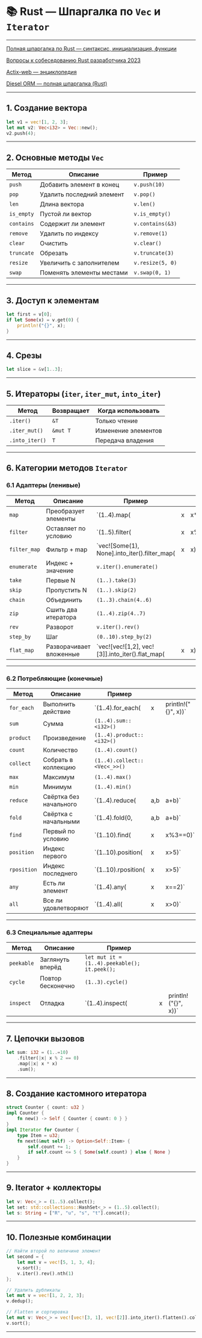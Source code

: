 # 📚 Rust — Шпаргалка по `Vec` и `Iterator`

---

[Полная шпаргалка по Rust — синтаксис, инициализация, функции](README.md)

[Вопросы к собеседованию Rust разработчика 2023](questions_2023.md)

[Actix-web — энциклопедия](actix_web_cheatset.md)

[Diesel ORM — полная шпаргалка (Rust)](diesel.md)

---

## 1. Создание вектора

```rust
let v1 = vec![1, 2, 3];
let mut v2: Vec<i32> = Vec::new();
v2.push(4);
```

---

## 2. Основные методы `Vec`

| Метод      | Описание                  | Пример           |
| ---------- | ------------------------- | ---------------- |
| `push`     | Добавить элемент в конец  | `v.push(10)`     |
| `pop`      | Удалить последний элемент | `v.pop()`        |
| `len`      | Длина вектора             | `v.len()`        |
| `is_empty` | Пустой ли вектор          | `v.is_empty()`   |
| `contains` | Содержит ли элемент       | `v.contains(&3)` |
| `remove`   | Удалить по индексу        | `v.remove(1)`    |
| `clear`    | Очистить                  | `v.clear()`      |
| `truncate` | Обрезать                  | `v.truncate(3)`  |
| `resize`   | Увеличить с заполнителем  | `v.resize(5, 0)` |
| `swap`     | Поменять элементы местами | `v.swap(0, 1)`   |

---

## 3. Доступ к элементам

```rust
let first = v[0];
if let Some(x) = v.get(0) {
    println!("{}", x);
}
```

---

## 4. Срезы

```rust
let slice = &v[1..3];
```

---

## 5. Итераторы (`iter`, `iter_mut`, `into_iter`)

| Метод          | Возвращает | Когда использовать  |
| -------------- | ---------- | ------------------- |
| `.iter()`      | `&T`       | Только чтение       |
| `.iter_mut()`  | `&mut T`   | Изменение элементов |
| `.into_iter()` | `T`        | Передача владения   |

---

## 6. Категории методов `Iterator`

### 6.1 Адаптеры (ленивые)

| Метод        | Описание                | Пример                                                |   |           |
| ------------ | ----------------------- | ----------------------------------------------------- | - | --------- |
| `map`        | Преобразует элементы    | \`(1..4).map(                                         | x | x\*2)\`   |
| `filter`     | Оставляет по условию    | \`(1..5).filter(                                      | x | x%2==0)\` |
| `filter_map` | Фильтр + map            | \`vec!\[Some(1), None].into\_iter().filter\_map(      | x | x)\`      |
| `enumerate`  | Индекс + значение       | `v.iter().enumerate()`                                |   |           |
| `take`       | Первые N                | `(1..).take(3)`                                       |   |           |
| `skip`       | Пропустить N            | `(1..).skip(2)`                                       |   |           |
| `chain`      | Объединить              | `(1..3).chain(4..6)`                                  |   |           |
| `zip`        | Сшить два итератора     | `(1..4).zip(4..7)`                                    |   |           |
| `rev`        | Разворот                | `v.iter().rev()`                                      |   |           |
| `step_by`    | Шаг                     | `(0..10).step_by(2)`                                  |   |           |
| `flat_map`   | Разворачивает вложенные | \`vec!\[vec!\[1,2], vec!\[3]].into\_iter().flat\_map( | x | x)\`      |

---

### 6.2 Потребляющие (конечные)

| Метод       | Описание               | Пример                       |     |                      |
| ----------- | ---------------------- | ---------------------------- | --- | -------------------- |
| `for_each`  | Выполнить действие     | \`(1..4).for\_each(          | x   | println!("{}", x))\` |
| `sum`       | Сумма                  | `(1..4).sum::<i32>()`        |     |                      |
| `product`   | Произведение           | `(1..4).product::<i32>()`    |     |                      |
| `count`     | Количество             | `(1..4).count()`             |     |                      |
| `collect`   | Собрать в коллекцию    | `(1..4).collect::<Vec<_>>()` |     |                      |
| `max`       | Максимум               | `(1..4).max()`               |     |                      |
| `min`       | Минимум                | `(1..4).min()`               |     |                      |
| `reduce`    | Свёртка без начального | \`(1..4).reduce(             | a,b | a+b)\`               |
| `fold`      | Свёртка с начальными   | \`(1..4).fold(0,             | a,b | a+b)\`               |
| `find`      | Первый по условию      | \`(1..10).find(              | x   | x%3==0)\`            |
| `position`  | Индекс первого         | \`(1..10).position(          | x   | x>5)\`               |
| `rposition` | Индекс последнего      | \`(1..10).rposition(         | x   | x>5)\`               |
| `any`       | Есть ли элемент        | \`(1..4).any(                | x   | x==2)\`              |
| `all`       | Все ли удовлетворяют   | \`(1..4).all(                | x   | x>0)\`               |

---

### 6.3 Специальные адаптеры

| Метод      | Описание          | Пример                                       |   |                      |
| ---------- | ----------------- | -------------------------------------------- | - | -------------------- |
| `peekable` | Заглянуть вперёд  | `let mut it = (1..4).peekable(); it.peek();` |   |                      |
| `cycle`    | Повтор бесконечно | `(1..3).cycle()`                             |   |                      |
| `inspect`  | Отладка           | \`(1..4).inspect(                            | x | println!("{}", x))\` |

---

## 7. Цепочки вызовов

```rust
let sum: i32 = (1..=10)
    .filter(|x| x % 2 == 0)
    .map(|x| x * x)
    .sum();
```

---

## 8. Создание кастомного итератора

```rust
struct Counter { count: u32 }
impl Counter {
    fn new() -> Self { Counter { count: 0 } }
}
impl Iterator for Counter {
    type Item = u32;
    fn next(&mut self) -> Option<Self::Item> {
        self.count += 1;
        if self.count <= 5 { Some(self.count) } else { None }
    }
}
```

---

## 9. Iterator + коллекторы

```rust
let v: Vec<_> = (1..5).collect();
let set: std::collections::HashSet<_> = (1..5).collect();
let s: String = ["R", "u", "s", "t"].concat();
```

---

## 10. Полезные комбинации

```rust
// Найти второй по величине элемент
let second = {
    let mut v = vec![5, 1, 3, 4];
    v.sort();
    v.iter().rev().nth(1)
};

// Удалить дубликаты
let mut v = vec![1, 2, 2, 3];
v.dedup();

// Flatten и сортировка
let mut v: Vec<_> = vec![vec![3, 1], vec![2]].into_iter().flatten().collect();
v.sort();
```

---